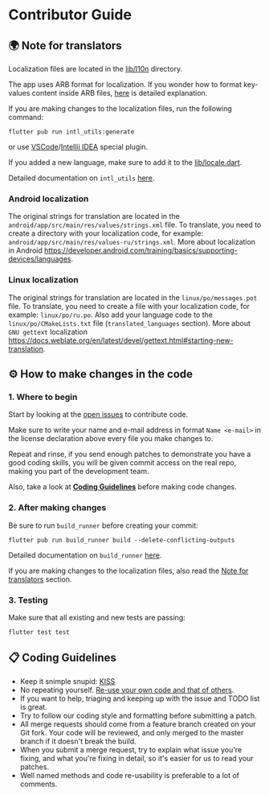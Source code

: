 Contributor Guide
=====================

## 🌍 Note for translators

Localization files are located in the [lib/l10n](lib/l10n) directory.

The app uses ARB format for localization. If you wonder how to format key-values content inside ARB files, [here](https://github.com/google/app-resource-bundle/wiki/ApplicationResourceBundleSpecification) is detailed explanation.

If you are making changes to the localization files, run the following command:
```
flutter pub run intl_utils:generate
```
or use [VSCode](https://marketplace.visualstudio.com/items?itemName=localizely.flutter-intl)/[Intellij IDEA](https://plugins.jetbrains.com/plugin/13666-flutter-intl) special plugin.

If you added a new language, make sure to add it to the [lib/locale.dart](lib/locale.dart).

Detailed documentation on `intl_utils` [here](https://pub.dev/packages/intl_utils).

### Android localization

The original strings for translation are located in the `android/app/src/main/res/values/strings.xml` file. To translate, you need to create a directory with your localization code, for example: `android/app/src/main/res/values-ru/strings.xml`. More about localization in Android https://developer.android.com/training/basics/supporting-devices/languages.

### Linux localization

The original strings for translation are located in the `linux/po/messages.pot` file. To translate, you need to create a file with your localization code, for example: `linux/po/ru.po`. Also add your language code to the `linux/po/CMakeLists.txt` file (`translated_languages` section). More about `GNU gettext` localization https://docs.weblate.org/en/latest/devel/gettext.html#starting-new-translation.

## ⚙️ How to make changes in the code

### 1. Where to begin

Start by looking at the [open issues](https://github.com/proninyaroslav/libretrack/issues) to contribute code.

Make sure to write your name and e-mail address in format `Name <e-mail>` in the license declaration above every file you make changes to.

Repeat and rinse, if you send enough patches to demonstrate you have a good coding skills, you will be given commit access on the real repo, making you part of the development team.

Also, take a look at [**Coding Guidelines**](#-coding-guidelines) before making code changes.

### 2. After making changes

Be sure to run `build_runner` before creating your commit:
```
flutter pub run build_runner build --delete-conflicting-outputs
```

Detailed documentation on `build_runner` [here](https://pub.dev/packages/build_runner).

If you are making changes to the localization files, also read the [Note for translators](#-note-for-translators) section.

### 3. Testing

Make sure that all existing and new tests are passing:
```
flutter test test
```

## 📋 Coding Guidelines

 - Keep it snimple snupid: [KISS](https://en.wikipedia.org/wiki/KISS_principle)
 - No repeating yourself. [Re-use your own code and that of others](https://en.wikipedia.org/wiki/Don%27t_repeat_yourself).
 - If you want to help, triaging and keeping up with the issue and TODO list is great.
 - Try to follow our coding style and formatting before submitting a patch.
 - All merge requests should come from a feature branch created on your Git fork. Your code will be reviewed, and only merged to the master branch if it doesn't break the build.
 - When you submit a merge request, try to explain what issue you're fixing, and what you're fixing in detail, so it's easier for us to read your patches.
 - Well named methods and code re-usability is preferable to a lot of comments.
